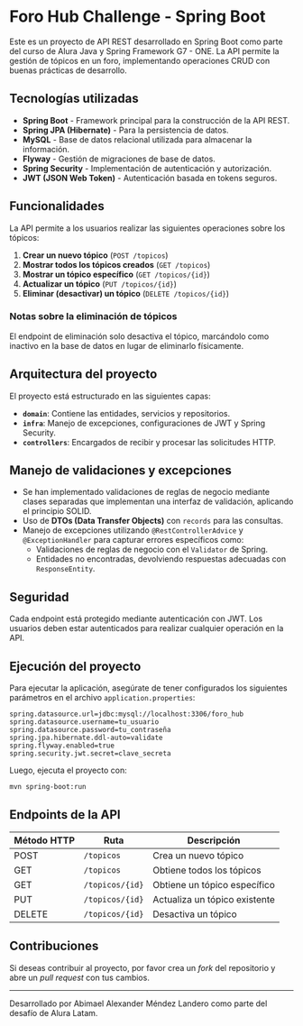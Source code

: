 # Foro Hub Challenge - Spring Boot

Este es un proyecto de API REST desarrollado en Spring Boot como parte del curso de Alura Java y Spring Framework G7 - ONE. La API permite la gestión de tópicos en un foro, implementando operaciones CRUD con buenas prácticas de desarrollo.

## Tecnologías utilizadas

- **Spring Boot** - Framework principal para la construcción de la API REST.
- **Spring JPA (Hibernate)** - Para la persistencia de datos.
- **MySQL** - Base de datos relacional utilizada para almacenar la información.
- **Flyway** - Gestión de migraciones de base de datos.
- **Spring Security** - Implementación de autenticación y autorización.
- **JWT (JSON Web Token)** - Autenticación basada en tokens seguros.

## Funcionalidades

La API permite a los usuarios realizar las siguientes operaciones sobre los tópicos:

1. **Crear un nuevo tópico** (`POST /topicos`)
2. **Mostrar todos los tópicos creados** (`GET /topicos`)
3. **Mostrar un tópico específico** (`GET /topicos/{id}`)
4. **Actualizar un tópico** (`PUT /topicos/{id}`)
5. **Eliminar (desactivar) un tópico** (`DELETE /topicos/{id}`)

### Notas sobre la eliminación de tópicos

El endpoint de eliminación solo desactiva el tópico, marcándolo como inactivo en la base de datos en lugar de eliminarlo físicamente.

## Arquitectura del proyecto

El proyecto está estructurado en las siguientes capas:

- **`domain`**: Contiene las entidades, servicios y repositorios.
- **`infra`**: Manejo de excepciones, configuraciones de JWT y Spring Security.
- **`controllers`**: Encargados de recibir y procesar las solicitudes HTTP.

## Manejo de validaciones y excepciones

- Se han implementado validaciones de reglas de negocio mediante clases separadas que implementan una interfaz de validación, aplicando el principio SOLID.
- Uso de **DTOs (Data Transfer Objects)** con `records` para las consultas.
- Manejo de excepciones utilizando `@RestControllerAdvice` y `@ExceptionHandler` para capturar errores específicos como:
  - Validaciones de reglas de negocio con el `Validator` de Spring.
  - Entidades no encontradas, devolviendo respuestas adecuadas con `ResponseEntity`.

## Seguridad

Cada endpoint está protegido mediante autenticación con JWT. Los usuarios deben estar autenticados para realizar cualquier operación en la API.

## Ejecución del proyecto

Para ejecutar la aplicación, asegúrate de tener configurados los siguientes parámetros en el archivo `application.properties`:

```properties
spring.datasource.url=jdbc:mysql://localhost:3306/foro_hub
spring.datasource.username=tu_usuario
spring.datasource.password=tu_contraseña
spring.jpa.hibernate.ddl-auto=validate
spring.flyway.enabled=true
spring.security.jwt.secret=clave_secreta
```

Luego, ejecuta el proyecto con:

```bash
mvn spring-boot:run
```

## Endpoints de la API

| Método HTTP | Ruta            | Descripción                   |
| ----------- | --------------- | ----------------------------- |
| POST        | `/topicos`      | Crea un nuevo tópico          |
| GET         | `/topicos`      | Obtiene todos los tópicos     |
| GET         | `/topicos/{id}` | Obtiene un tópico específico  |
| PUT         | `/topicos/{id}` | Actualiza un tópico existente |
| DELETE      | `/topicos/{id}` | Desactiva un tópico           |

## Contribuciones

Si deseas contribuir al proyecto, por favor crea un *fork* del repositorio y abre un *pull request* con tus cambios.

---

Desarrollado por Abimael Alexander Méndez Landero como parte del desafío de Alura Latam.

